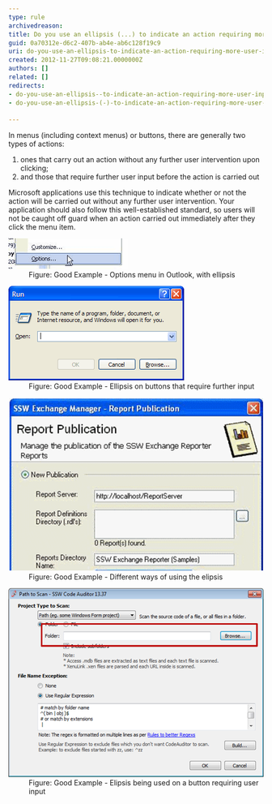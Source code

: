 ```yaml
---
type: rule
archivedreason: 
title: Do you use an ellipsis (...) to indicate an action requiring more user input?
guid: 0a70312e-d6c2-407b-ab4e-ab6c128f19c9
uri: do-you-use-an-ellipsis-to-indicate-an-action-requiring-more-user-input
created: 2012-11-27T09:08:21.0000000Z
authors: []
related: []
redirects:
- do-you-use-an-ellipsis--to-indicate-an-action-requiring-more-user-input
- do-you-use-an-ellipsis-(-)-to-indicate-an-action-requiring-more-user-input

---
```


In menus (including context menus) or buttons, there are generally two types of actions:

1. ones that carry out an action without any further user intervention upon clicking;
2. and those that require further user input before the action is carried out


<!--endintro-->

Microsoft applications use this technique to indicate whether or not the action will be carried out without any further user intervention. Your application should also follow this well-established standard, so users will not be caught off guard when an action carried out immediately after they click the menu item.
<dl class="goodImage"><dt><img alt="Elipsis" src="../../assets/Elipsis.gif"></dt>
<dd>Figure: Good Example - Options menu in Outlook, with ellipsis</dd></dl><dl class="goodImage"><dt><img alt="Shows that it needs further input" src="../../assets/RunDialog.gif"></dt>
<dd>Figure: Good Example - Ellipsis on buttons that require further input</dd></dl><dl class="goodImage"><dt><img alt="Elipsis" src="../../assets/GoodElipsis3.png"></dt>
<dd>Figure: Good Example - Different ways of using the elipsis</dd></dl><dl class="goodImage"><dt><img alt="Shows that it needs further input" src="../../assets/GoodElipsis4.png"></dt>
<dd>Figure: Good Example - Elipsis being used on a button requiring user input</dd></dl>
